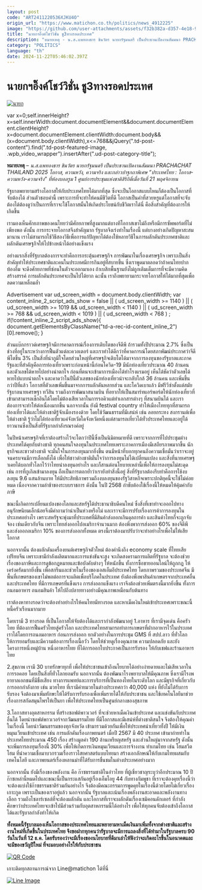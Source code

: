 ```yaml
---
layout: post
code: "ART2411220536XJKU4O"
origin_url: "https://www.matichon.co.th/politics/news_4912225"
image: "https://github.com/user-attachments/assets/f32b382a-d357-4e18-95d7-f5d4f67df2a0"
title: "นายกฯอิ๊งค์โชว์วิชั่น ชู3ทางรอดประเทศ"
description: "หมายเหตุ - น.ส.แพทองธาร ชินวัตร นายกรัฐมนตรี เป็นประธานเปิดงานสัมมนา PRACHACHAT THAILAND 2025 โอกาส, ความหวัง, ความจริง และกล่าวปาฐกถาพิเศษ “ประเทศไทย :"
category: "POLITICS"
language: "th"
date: 2024-11-22T05:46:02.397Z
---
```


# นายกฯอิ๊งค์โชว์วิชั่น ชู3ทางรอดประเทศ

[![](https://www.matichon.co.th/wp-content/uploads/2024/11/นายก-728x484.jpg "นายก")](https://www.matichon.co.th/wp-content/uploads/2024/11/นายก.jpg)

var x=0;self.innerHeight?x=self.innerWidth:document.documentElement&&document.documentElement.clientHeight?x=document.documentElement.clientWidth:document.body&&(x=document.body.clientWidth),x<=768&&jQuery(".td-post-content").find(".td-post-featured-image, .wpb\_video\_wrapper").insertAfter(".ud-post-category-title");

**หมายเหตุ** – _น.ส.แพทองธาร ชินวัตร นายกรัฐมนตรี เป็นประธานเปิดงานสัมมนา PRACHACHAT THAILAND 2025 โอกาส, ความหวัง, ความจริง และกล่าวปาฐกถาพิเศษ “ประเทศไทย : โอกาส-ความหวัง-ความจริง” ที่ห้องบอลรูม 1 ศูนย์การประชุมแห่งชาติสิริกิติ์เมื่อวันที่ 21 พฤศจิกายน_

รัฐบาลพยายามสร้างโอกาสให้กับประเทศไทยได้มากที่สุด ซึ่งจะเป็นโอกาสแบบไหนก็ต้องเป็นโอกาสที่จับต้องได้ ส่วนตัวชอบคำนี้ เพราะการที่จะทำให้คนมีชีวิตที่ดี โอกาสเป็นคำที่สวยหรูแต่โอกาสที่จะจับต้องได้ต้องดูว่าเป็นการที่เราจะใช้โอกาสนั้นให้เกิดประโยชน์กับชีวิตเราได้นี่ คือสิ่งสำคัญที่ต้องการให้เกิดขึ้น

เรามองเห็นศักยภาพของคนไทยว่ามีศักยภาพที่สูงมากแต่บางทีโอกาสเขาไม่ถึงหรือมีการซัพพอร์ตที่ไม่เพียงพอ ดังนั้น การกระจายโอกาสจึงสำคัญมาก รัฐบาลจึงเร่งทำในเรื่องนี้ แต่บางอย่างเกิดปัญหาสะสมมานาน เราไม่สามารถใช้วิธีสองวิธีเพื่อการแก้ปัญหาได้ต้องใช้หลายวิธีในการผลักดันประเทศชาติและผลักดันเศรษฐกิจให้ไปข้างหน้าได้อย่างแข็งแรง

อย่างแรกสิ่งที่รัฐบาลต้องการจะทำคือการกระตุ้นเศรษฐกิจ การพัฒนาในเรื่องเศรษฐกิจ เพราะเป็นสิ่งสำคัญทำให้ประเทศชาติและคนในประเทศมีการกินอยู่ที่สบายขึ้น ซึ่งเราพูดมาตลอดว่าถ้าคนไทยปากท้องอิ่ม จะดึงศักยภาพที่ซ่อนในตัวจะออกมาเอง ถ้าเบสิกพื้นฐานยังไม่ถูกเติมเต็มการที่จะมีความคิดสร้างสรรค์ การผลักดันประเทศจะเป็นไปได้ยาก ฉะนั้น เราถึงพยายามกระจายโอกาสให้ได้มากที่สุดเพื่อลดความเหลื่อมล้ำ

Advertisement var ud\_screen\_width = document.body.clientWidth; var content\_inline\_2\_script\_ads\_show = false || ( ud\_screen\_width >= 1140 ) || ( ud\_screen\_width >= 1019 && ud\_screen\_width < 1140 ) || ( ud\_screen\_width >= 768 && ud\_screen\_width < 1019 ) || ( ud\_screen\_width < 768 ) ; if(!content\_inline\_2\_script\_ads\_show){ document.getElementsByClassName("td-a-rec-id-content\_inline\_2")\[0\].remove(); }

ส่วนแบ๊กกราวด์เศรษฐกิจมีการคาดการณ์เรื่องการเติบโตของจีดีพี ถ้ารวมทั้งปีประมาณ 2.7% ซึ่งเป็นช่วงที่อยู่ในระหว่างการฟื้นตัวแต่ละควอเตอร์ และเราทำได้ดีกว่าที่คาดการณ์โดยสภาพัฒน์ประกาศว่าจีดีพีโตขึ้น 3% เป็นสิ่งที่น่าภูมิใจโดยส่วนใหญ่ที่เศรษฐกิจเติบโตได้มาจากการลงทุนของรัฐบาลและภาครัฐและที่สำคัญคือการท่องเที่ยวเพราะก่อนหน้านี้ก่อนโควิด-19 มีนักท่องเที่ยวประมาณ 40 ล้านคน และตัวเลขได้หายไปอย่างน่าตกใจ ก่อนที่ตนจะเข้ามาการเมืองได้ทำโรงแรมอยู่ เห็นได้ชัดว่าตัวเลขได้หายไปแบบน่าตกใจ และคาดว่าในปีนี้ตัวเลขของนักท่องเที่ยวน่าจะกลับใกล้ 36 ล้านคน และเพิ่มขึ้นกว่าปีที่แล้ว โอกาสที่ตัวเลขเพิ่มขึ้นมาจากการผลักดันหลายส่วน และโควิดเบาแล้ว มีฟรีวีซ่าตั้งแต่สมัยรัฐบาลนายเศรษฐา ทวีสิน รวมถึงการพัฒนาสนามบิน ที่อยากให้เป็นสมาร์ทแอร์พอร์ตให้นักท่องเที่ยวที่เข้ามาสามารถเช็กอินได้โดยไม่ต้องเสียเวลาในการรอคิวแต่ทำเอกสารต่างๆ ที่สนามบินได้ และเราต้องการจะทำให้ต่อเนื่องมากขึ้น นอกจากนั้น ยังมี festival country ทำให้เมืองไทยทุกที่สามารถท่องเที่ยวได้และให้ต่างชาติรู้จักเมืองรองด้วย โดยใช้วัฒนธรรมที่มีเสน่ห์ เช่น ลอยกระทง สงกรานต์เพื่อให้ต่างชาติ รู้ว่าไม่ได้ท่องเที่ยวแค่จังหวัดใดจังหวัดหนึ่งแต่สามารถเที่ยวได้ทั่วประเทศไทยและอยู่ได้ยาวนานซึ่งเป็นสิ่งที่รัฐบาลกำลังรณรงค์อยู่

ในปีหน้าเศรษฐกิจที่เราต้องสร้างไว้จะโตกว่าปีนี้ซึ่งเป็นนิมิตหมายที่ดี เพราะจากการที่ไปประชุมต่างประเทศได้คุยกับต่างชาติ ทุกคนสนใจลงทุนในประเทศไทยเพราะภาคการเมืองมีเสถียรภาพมากขึ้น นักธุรกิจและชาวต่างชาติ จะมั่นใจในการลงทุนมากยิ่งขึ้น ตนมีหน้าที่บอกทุกคนถึงความเชื่อมั่นว่าเราจะอยู่จนครบจนมีการเลือกตั้งได้ เพื่อให้ชาวต่างชาติมั่นใจว่าการลงทุนไม่ได้เปลี่ยนแปลง และสิ่งที่นายเศรษฐาเคยได้บอกทั่วโลกไว้ว่าไทยน่าลงทุนอย่างไร และก็สานต่อนโยบายเหล่านี้เพื่อให้การลงทุนไม่สะดุด เช่น การที่กูเกิลเข้ามาลงทุน ถือเป็นการตอกย้ำว่าเรายังทำสิ่งนี้อยู่ สิ่งที่รัฐบาลต้องรีบทำคือการใช้งบลงทุน 9.6 แสนล้านบาท ให้มีประสิทธิภาพรวมถึงงบลงทุนของรัฐวิสาหกิจเพราะปกติยุคนี้จะใช้ไม่ค่อยหมด เนื่องจากความล่าช้าของระบบราชการ ดังนั้น ในปี 2568 กำชับต้องใช้เรื่องนี้ให้หมดให้คุ้มค่ากับภาษี

ขณะนี้เกิดการเปลี่ยนแปลงของโลกและสหรัฐได้ประธานาธิบดีคนใหม่ ซึ่งสิ่งที่เขาทำจะออกไปทางอนุรักษนิยมเล็กน้อยจึงมีคำถามว่าน่าเป็นห่วงหรือไม่ และเราจะมีการปรับเรื่องการค้าการลงทุนในประเทศอย่างไร เพราะสหรัฐจะพุ่งมาที่ประเทศที่มีสินค้าส่งออกเกินดุลการค้า และสินค้าไทยก็จะถูกจับจ้อง เช่นเดียวกับจีน เพราะไทยส่งออกไปอเมริกาจำนวนมาก ต้องพึ่งพาการส่งออก 60% ของจีดีพี และส่งออกอเมริกา 10% ของการส่งออกทั้งหมด ตรงนี้เราต้องมาปรับว่าจะทำอย่างไรเพื่อไม่ให้เสียโอกาส

นอกจากนั้น ต้องผลักดันเครื่องยนต์เศรษฐกิจตัวใหม่ ต้องคำนึงถึง economy scale ที่ไทยเสียเปรียบจีน เพราะเขามีกำลังผลิตมากและการแข่งขันจะสูง จะเกิดสงครามการผลิตที่รัฐบาล จะต้องช่วยเรื่องของภาษีและการดูข้อกฎหมายและข้อบังคับต่างๆ ให้หนักขึ้น ทั้งการซื้อขายออนไลน์ให้ถูกกฎ ให้เคร่งครัดมากยิ่งขึ้น เพื่อสกรีนและช่วยในเรื่องของเอสเอ็มอีประเทศไทย โดยภาพรวมของประเทศจีน มีพื้นที่เกษตรของเขาไม่พอต่อการจะผลิตเพื่อบริโภคในประเทศ ยังต้องพึ่งพาสินค้าเกษตรจากประเทศอื่นและประเทศไทย ที่มีการเกษตรที่แข็งแรง การส่งออกแข็งแรง เราจึงต้องช่วยเพิ่มตรงนี้มากยิ่งขึ้น ทั้งการถนอมอาหาร ถนอมสินค้า ให้ไปถึงปลายทางอย่างมีคุณภาพเหมือนกับต้นทาง

เราต้องหาทางรอดว่าจะต้องทำอย่างไรให้คนไทยมีทางรอด และหาเม็ดเงินใหม่เข้าประเทศเพราะขณะนี้หนี้ครัวเรือนมากมาย

โดยเรามี 3 ทางรอด ที่เป็นโอกาสให้จับต้องได้และเรากำลังพัฒนาอยู่ 1.อาหาร ที่เรามีจุดเด่น คือครัวไทย ที่ต้องการฟื้นครัวไทยสู่ครัวโลก และประเทศไทยสามารถทำการเกษตรที่ฝากอาหารไว้ในประเทศเราได้โดยการถนอมอาหาร ก่อนการส่งออก ยกตัวอย่างในการประชุม GMS ที่ สปป.ลาว ที่ทั่วโลกให้การยอมรับและมีความต้องการเรื่องเนื้อวัว โดยให้ช่วยดูเรื่องคุณภาพ ความปลอดภัย และยังโครงการหนึ่งหมู่บ้าน หนึ่งอาหารไทย ที่ได้การออกใบประกาศเป็นการรับรอง ให้กับเชฟและร้านอาหารไทย

2.สุขภาพ เรามี 30 บาทรักษาทุกที่ เพื่อให้ประชาชนเข้าถึงนโยบายได้อย่างง่ายดายและไม่เสียเวลาในการรอคอย โดยเป็นสิ่งที่ทั่วโลกยอมรับ นอกจากนั้น ต้องพัฒนาโรงพยาบาลให้มีคุณภาพ ซึ่งเรามีโรงพยายาลเอกชนที่มีชื่อเสียง ทางการแพทย์และการบริการที่เป็นทองไทยในระดับโลก และมีธุรกิจที่เกี่ยวกับการออกกำลังกาย เช่น มวยไทย ที่เรามีค่ายมวยในต่างประเทศกว่า 40,000 แห่ง ที่ยังไม่ได้รับการรับรอง จึงต้องมาเพิ่มทักษะให้ได้รับการรับรองเพื่อเพิ่มรายได้ให้กับประชาชน และใช้เทคโนโลยีมาช่วยเรื่องการสกัดสมุนไพรให้เป็นยา เพื่อให้ประเทศไทยเป็นศูนย์กลางของสุขภาพ

3.โอกาสทางอุตสาหกรรม ที่สร้างซอฟต์พาวเวอร์ ที่จะช่วยหาเม็ดเงินเข้าประเทศ และแข่งขันกับประเทศอื่นได้ โดยนำซอฟต์พาวเวอร์จากวัฒนธรรมไทย ที่มีโอกาสและมีเสน่ห์ที่ต่างชาติสนใจ จึงต้องให้คุณค่าในเรื่องนี้ โดยนำวัฒนธรรมของทุกจังหวัด เข้ามารวมด้วยกันเพื่อให้ประเทศน่าเที่ยวทั้งปี ให้มีเงินหมุนเวียนเข้าประเทศ เช่น การผลักดันเรื่องภาพยนตร์ เมื่อปี 2567 มี 40 ประเทศ เข้ามาถ่ายทำในประเทศไทยประมาณ 450 เรื่อง สร้างมูลค่า 190 ล้านเหรียญสหรัฐ และส่วนใหญ่มาจากสหรัฐ ดังนั้น จะเพิ่มการลงทุนเรื่องนี้ 30% เพื่อให้เกิดการเงินหมุนเวียนและการจ้างงาน ทำเกมไทย เช่น โฮมสวีตโฮม ที่นำความเชื่อมาบวกรวมเรื่องราวไสยศาสตร์แบบไทยมา สร้างเอกลักษณ์ให้กับเกมไทยผสมกับเทคโนโลยี และภาพยนตร์เรื่องหลานม่าที่ได้รับการชื่นชมในต่างประเทศอย่างมาก

นอกจากนั้น ยังมีเรื่องของพลังงาน คือ ก๊าซธรรมชาติในอ่าวไทย ที่ผู้เชี่ยวชาญระบุว่าอีกประมาณ 10 ปี ก๊าซเหล่านี้หมดไปและขณะนี้เป็นกระแสกันอยู่เรื่องเอ็มโอยู 44 กับทางกัมพูชา ที่เราจะต้องคุยเรื่องนี้ว่าจะต้องแบ่งใช้ก๊าซธรรมชาติร่วมกันอย่างไร จึงต้องมีคณะกรรมการพูดคุยในเรื่องนี้ด้วยโดยไม่เกี่ยวเรื่องเกาะกูด เพราะเป็นของเราอยู่แล้ว นอกจากนั้น รัฐบาลและเน้นเรื่องพลังงานสะอาดและพลังงานทางเลือก รวมถึงโซลาร์เซลล์ที่จะต้องผลักดัน และโอกาสที่เราจะผลักดันเรื่องเซมิคอนดักเตอร์ ที่กำลังศึกษาว่าประเทศไทยจะเข้าไปมีส่วนร่วมกับอุตสาหกรรมนี้ได้อย่างไร เพื่อให้ทุกคนจับต้องเข้าถึงโอกาสได้และรัฐบาลกำลังทำให้เกิด

**ทั้งหมดนี้รัฐบาลมองเห็นโอกาสของประเทศไทยและพยายามหาเม็ดเงินมาเพิ่มทั้งจากต่างชาติและสร้างงานใหม่ที่เกิดขึ้นในประเทศไทย จึงขอฝากทุกคนว่ารัฐบาลจะมีการแถลงสิ่งที่ได้ทำมาในรัฐบาลครบ 90 วันในวันที่ 12 ธ.ค. โดยรับรองว่าจะมีเรื่องของนโยบายที่ดีมาเล่าให้ฟังว่าจะเกิดอะไรขึ้นในอนาคตและจะมีของขวัญปีใหม่ ที่จะมอบอย่างไรให้กับประชาชน**

[![QR Code](https://www.matichon.co.th/wp-content/uploads/2023/07/wob1371z.jpg)](https://lin.ee/ht0nDxX)

เกาะติดทุกสถานการณ์จาก Line@matichon ได้ที่นี่

[![Line Image](https://www.matichon.co.th/wp-content/uploads/2023/07/th.png)](https://lin.ee/ht0nDxX)